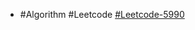 - #Algorithm #Leetcode [#Leetcode-5990](https://leetcode-cn.com/problems/find-all-lonely-numbers-in-the-array/)